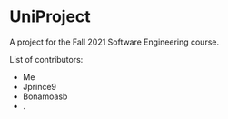 # UniProject
A project for the Fall 2021 Software Engineering course.

List of contributors:

* Me
* Jprince9
* Bonamoasb
* .
